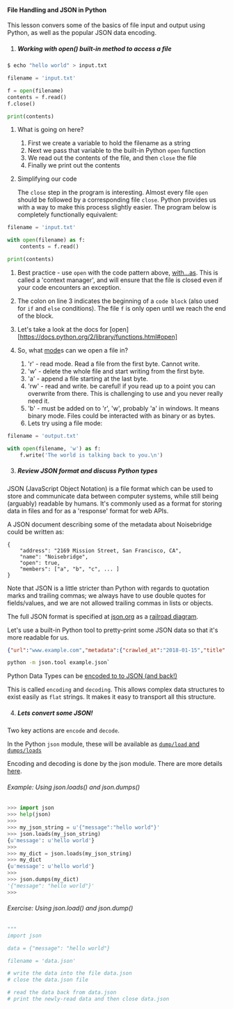 #### File Handling and JSON in Python

This lesson convers some of the basics of file input and output using Python,
as well as the popular JSON data encoding.


1. ##### Working with open() built-in method to access a file

```bash
$ echo "hello world" > input.txt
```

```python
filename = 'input.txt'

f = open(filename)
contents = f.read()
f.close()

print(contents)
```

1. What is going on here?

    1. First we create a variable to hold the filename as a string
    2. Next we pass that variable to the built-in Python `open` function
    3. We read out the contents of the file, and then `close` the file
    4. Finally we print out the contents

2. Simplifying our code

    The `close` step in the program is interesting.  Almost every file
    `open` should be followed by a corresponding file `close`.  Python
    provides us with a way to make this process slightly easier.  The
    program below is completely functionally equivalent:

```python
filename = 'input.txt'

with open(filename) as f:
    contents = f.read()

print(contents)
```

1. Best practice - use `open` with the code pattern above,
[with...as](https://docs.python.org/2/reference/compound_stmts.html#the-with-statement).
This is called a 'context manager', and will ensure that the file is closed
even if your code encounters an exception.
2. The colon on line 3 indicates the beginning of a `code block` (also
used for `if` and `else` conditions).  The file `f` is only open until
we reach the end of the block.
3. Let's take a look at the docs for
[open][https://docs.python.org/2/library/functions.html#open]

2. So, what [mode](https://docs.python.org/2/library/functions.html#open)s can we open a file in?
    1. 'r' - read mode. Read a file from the first byte. Cannot write.
    2. 'w' - delete the whole file and start writing from the first byte.
    3. 'a' - append a file starting at the last byte.
    4. 'rw' - read and write. be careful! if you read up to a point you can overwrite from there. This is challenging to use and you never really need it.
    5. 'b' - must be added on to 'r', 'w', probably 'a' in windows. It means binary mode. Files could be interacted with as binary or as bytes.
    6. Lets try using a file mode:

```python
filename = 'output.txt'

with open(filename, 'w') as f:
	f.write('The world is talking back to you.\n')
```

3. ##### Review JSON format and discuss Python types

JSON (JavaScript Object Notation) is a file format which can be used to store
and communicate data between computer systems, while still being (arguably)
readable by humans.  It's commonly used as a format for storing data in files
and for as a 'response' format for web APIs.

A JSON document describing some of the metadata about Noisebridge could be
written as:

```
{
    "address": "2169 Mission Street, San Francisco, CA",
    "name": "Noisebridge",
    "open": true,
    "members": ["a", "b", "c", ... ]
}
```

Note that JSON is a little stricter than Python with regards to quotation
marks and trailing commas; we always have to use double quotes for
fields/values, and we are not allowed trailing commas in lists or objects.

The full JSON format is specified at [json.org](http://www.json.org/) as a
[railroad diagram](https://en.wikipedia.org/wiki/Syntax_diagram).

Let's use a built-in Python tool to pretty-print some JSON data so that it's
more readable for us.

```json
{"url":"www.example.com","metadata":{"crawled_at":"2018-01-15","title":"Example Domain"}}
```

```bash
python -m json.tool example.json`
```

Python Data Types can be [encoded to to JSON (and back!)](https://docs.python.org/2/library/json.html#encoders-and-decoders)

This is called `encoding` and `decoding`. This allows complex data structures to exist easily as `flat` strings. It makes it easy to transport all this structure.

4. ##### Lets convert some JSON!

Two key actions are `encode` and `decode`. 

In the Python `json` module, these will be available as [`dump/load` and `dumps/loads`](https://docs.python.org/2/library/json.html#basic-usage)

Encoding and decoding is done by the json module. There are more details [here](https://docs.python.org/2/library/json.html#encoders-and-decoders).


###### Example: Using json.loads() and json.dumps()

```python
>>> import json
>>> help(json)
>>>
>>> my_json_string = u'{"message":"hello world"}'
>>> json.loads(my_json_string)
{u'message': u'hello world'}
>>>
>>> my_dict = json.loads(my_json_string)
>>> my_dict
{u'message': u'hello world'}
>>>
>>> json.dumps(my_dict)
'{"message": "hello world"}'
>>>
```

###### Exercise: Using json.load() and json.dump()

```python
"""
import json

data = {"message": "hello world"}

filename = 'data.json'

# write the data into the file data.json
# close the data.json file

# read the data back from data.json
# print the newly-read data and then close data.json
```
